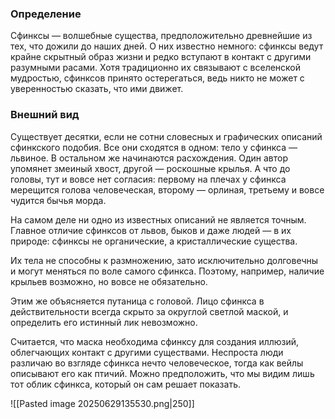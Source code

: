### Определение
Сфинксы — волшебные существа, предположительно древнейшие из тех, что дожили до наших дней. О них известно немного: сфинксы ведут крайне скрытный образ жизни и редко вступают в контакт с другими разумными расами. Хотя традиционно их связывают с вселенской мудростью, сфинксов принято остерегаться, ведь никто не может с уверенностью сказать, что ими движет.

### Внешний вид
Существует десятки, если не сотни словесных и графических описаний сфинкского подобия. Все они сходятся в одном: тело у сфинкса — львиное. В остальном же начинаются расхождения. Один автор упомянет змеиный хвост, другой — роскошные крылья. А что до головы, тут и вовсе нет согласия: первому на плечах у сфинкса мерещится голова человеческая, второму — орлиная, третьему и вовсе чудится бычья морда.

На самом деле ни одно из известных описаний не является точным. Главное отличие сфинксов от львов, быков и даже людей — в их природе: сфинксы не органические, а кристаллические существа.

Их тела не способны к размножению, зато исключительно долговечны и могут меняться по воле самого сфинкса. Поэтому, например, наличие крыльев возможно, но вовсе не обязательно.

Этим же объясняется путаница с головой. Лицо сфинкса в действительности всегда скрыто за округлой светлой маской, и определить его истинный лик невозможно.

Считается, что маска необходима сфинксу для создания иллюзий, облегчающих контакт с другими существами. Неспроста люди различаю во взгляде сфинкса нечто человеческое, тогда как вейлы описывают его как птичий. Можно предположить, что мы видим лишь тот облик сфинкса, который он сам решает показать.

![[Pasted image 20250629135530.png|250]]    
